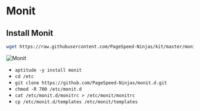 # Monit

## Install Monit

```bash
wget https://raw.githubusercontent.com/PageSpeed-Ninjas/kit/master/monit.sh; chmod +x monit.sh; bash monit.sh
```


![Monit](https://i.imgur.com/9w4fOi6.png)

- `aptitude -y install monit`
- `cd /etc`
- `git clone https://github.com/PageSpeed-Ninjas/monit.d.git`
- `chmod -R 700 /etc/monit.d`
- `cat /etc/monit.d/monitrc > /etc/monit/monitrc`
- `cp /etc/monit.d/templates /etc/monit/templates`

